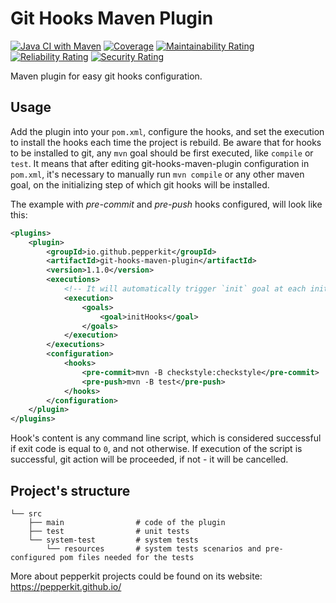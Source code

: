 # Git Hooks Maven Plugin
[![Java CI with Maven](https://github.com/pepperkit/git-hooks-maven-plugin/actions/workflows/maven.yml/badge.svg?branch=master)](https://github.com/pepperkit/git-hooks-maven-plugin/actions/workflows/maven.yml)
[![Coverage](https://sonarcloud.io/api/project_badges/measure?project=pepperkit_git-hooks-maven-plugin&metric=coverage)](https://sonarcloud.io/dashboard?id=pepperkit_git-hooks-maven-plugin)
[![Maintainability Rating](https://sonarcloud.io/api/project_badges/measure?project=pepperkit_git-hooks-maven-plugin&metric=sqale_rating)](https://sonarcloud.io/dashboard?id=pepperkit_git-hooks-maven-plugin)
[![Reliability Rating](https://sonarcloud.io/api/project_badges/measure?project=pepperkit_git-hooks-maven-plugin&metric=reliability_rating)](https://sonarcloud.io/dashboard?id=pepperkit_git-hooks-maven-plugin)
[![Security Rating](https://sonarcloud.io/api/project_badges/measure?project=pepperkit_git-hooks-maven-plugin&metric=security_rating)](https://sonarcloud.io/dashboard?id=pepperkit_git-hooks-maven-plugin)

Maven plugin for easy git hooks configuration.

## Usage
Add the plugin into your `pom.xml`, configure the hooks, and set the execution to install the hooks each time
the project is rebuild. Be aware that for hooks to be installed to git, any `mvn` goal should be first executed, 
like `compile` or `test`. It means that after editing git-hooks-maven-plugin configuration in `pom.xml`,
it's necessary to manually run `mvn compile` or any other maven goal, on the initializing step of which git hooks will be installed. 

The example with *pre-commit* and *pre-push* hooks configured, will look like this:
```xml
<plugins>
    <plugin>
        <groupId>io.github.pepperkit</groupId>
        <artifactId>git-hooks-maven-plugin</artifactId>
        <version>1.1.0</version>
        <executions>
            <!-- It will automatically trigger `init` goal at each initialize project maven phase. -->
            <execution>
                <goals>
                    <goal>initHooks</goal>
                </goals>
            </execution>
        </executions>
        <configuration>
            <hooks>
                <pre-commit>mvn -B checkstyle:checkstyle</pre-commit>
                <pre-push>mvn -B test</pre-push>
            </hooks>
        </configuration>
    </plugin>
</plugins>
```

Hook's content is any command line script, which is considered successful if exit code is equal to `0`, and not otherwise.
If execution of the script is successful, git action will be proceeded, if not - it will be cancelled.

## Project's structure
```
└── src
    ├── main                # code of the plugin
    ├── test                # unit tests
    └── system-test         # system tests
        └── resources       # system tests scenarios and pre-configured pom files needed for the tests
```

More about pepperkit projects could be found on its website: https://pepperkit.github.io/ 